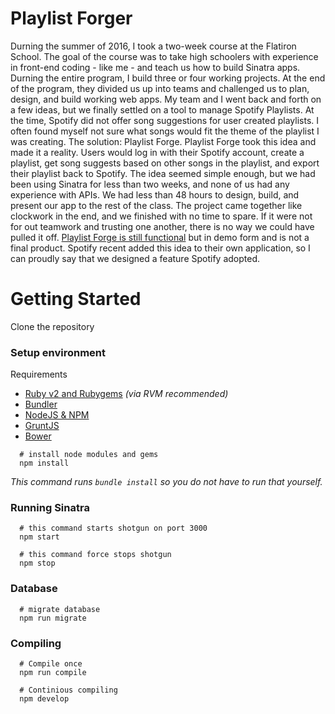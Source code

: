 # Playlist Forger
Durning the summer of 2016, I took a two-week course at the Flatiron School. The goal of the course was to take high schoolers with experience in front-end coding - like me -  and teach us how to build Sinatra apps. Durning the entire program, I build three or four working projects. At the end of the program, they divided us up into teams and challenged us to plan, design, and build working web apps. My team and I went back and forth on a few ideas, but we finally settled on a tool to manage Spotify Playlists. At the time, Spotify did not offer song suggestions for user created playlists. I often found myself not sure what songs would fit the theme of the playlist I was creating. The solution: Playlist Forge. Playlist Forge took this idea and made it a reality. Users would log in with their Spotify account, create a playlist, get song suggests based on other songs in the playlist, and export their playlist back to Spotify. The idea seemed simple enough, but we had been using Sinatra for less than two weeks, and none of us had any experience with APIs. We had less than 48 hours to design, build, and present our app to the rest of the class. The project came together like clockwork in the end, and we finished with no time to spare. If it were not for out teamwork and trusting one another, there is no way we could have pulled it off. [Playlist Forge is still functional](https://playlist-forge.herokuapp.com/login) but in demo form and is not a final product. Spotify recent added this idea to their own application, so I can proudly say that we designed a feature Spotify adopted.

# Getting Started
Clone the repository

### Setup environment
Requirements
* [Ruby v2 and Rubygems](https://rvm.io/) _(via RVM recommended)_
* [Bundler](http://bundler.io/)
* [NodeJS & NPM](https://nodejs.org/en/)
* [GruntJS](http://gruntjs.com)
* [Bower](http://bower.io/)

```shell
  # install node modules and gems
  npm install
```
_This command runs `bundle install` so you do not have to run that yourself._

### Running Sinatra
```shell
  # this command starts shotgun on port 3000
  npm start

  # this command force stops shotgun
  npm stop
```

### Database
```shell
  # migrate database
  npm run migrate
```

### Compiling
```shell
  # Compile once
  npm run compile

  # Continious compiling
  npm develop
```
